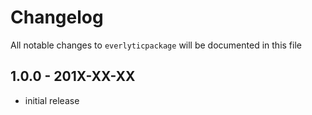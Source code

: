 # Changelog

All notable changes to `everlyticpackage` will be documented in this file

## 1.0.0 - 201X-XX-XX

- initial release
